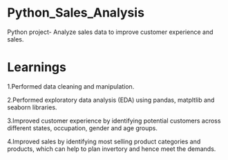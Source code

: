# Python_Sales_Analysis

Python project- Analyze sales data to improve customer experience and sales.

# Learnings

1.Performed data cleaning and manipulation.

2.Performed exploratory data analysis (EDA) using pandas, matpltlib and seaborn libraries.

3.Improved customer experience by identifying potential customers across different states, occupation, gender and age groups.

4.Improved sales by identifying most selling product categories and products, which can help to plan invertory and hence meet the demands.
